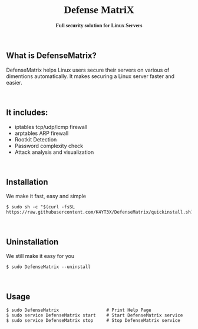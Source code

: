 <center>
<font face="Fira Code">

# Defense MatriX

**Full security solution for Linux Servers**

</font>
</center>
</br>

## What is DefenseMatrix?
DefenseMatrix helps Linux users secure their servers on various of dimentions automatically. It makes securing a Linux server faster and easier.

</br>

## It includes:
 - iptables tcp/udp/icmp firewall
 - arptables ARP firewall
 - Rootkit Detection
 - Password complexity check
 - Attack analysis and visualization

</br>

## Installation
We make it fast, easy and simple
~~~~
$ sudo sh -c "$(curl -fsSL https://raw.githubusercontent.com/K4YT3X/DefenseMatrix/quickinstall.sh)"
~~~~

</br>


## Uninstallation
We still make it easy for you
~~~~
$ sudo DefenseMatrix --uninstall
~~~~

</br>

## Usage
~~~~
$ sudo DefenseMatrix                  # Print Help Page
$ sudo service DefenseMatrix start    # Start DefenseMatrix service
$ sudo service DefenseMatrix stop     # Stop DefenseMatrix service
~~~~